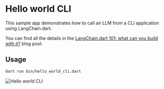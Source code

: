 # Hello world CLI

This sample app demonstrates how to call an LLM from a CLI application using LangChain.dart.

You can find all the details in the [LangChain.dart 101: what can you build with it?](https://blog.langchaindart.dev/langchain-dart-101-what-can-you-build-with-it-%EF%B8%8F-99a92ccaec5f) 
blog post.

## Usage

```bash
dart run bin/hello_world_cli.dart
```

![Hello world CLI](hello_world_cli.gif)
